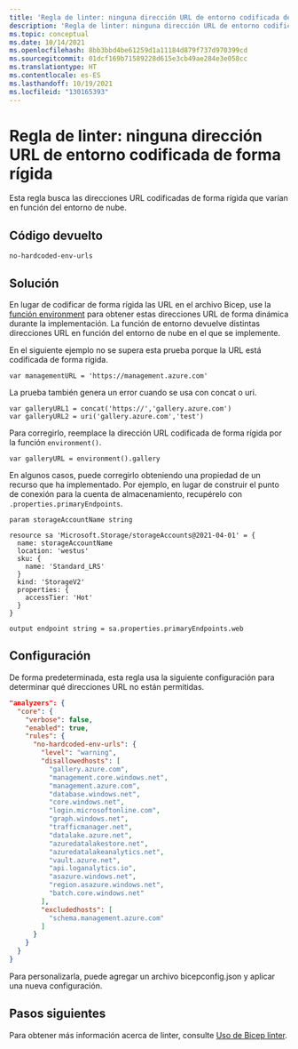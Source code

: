 ```yaml
---
title: 'Regla de linter: ninguna dirección URL de entorno codificada de forma rígida'
description: 'Regla de linter: ninguna dirección URL de entorno codificada de forma rígida'
ms.topic: conceptual
ms.date: 10/14/2021
ms.openlocfilehash: 8bb3bbd4be61259d1a11184d879f737d970399cd
ms.sourcegitcommit: 01dcf169b71589228d615e3cb49ae284e3e058cc
ms.translationtype: HT
ms.contentlocale: es-ES
ms.lasthandoff: 10/19/2021
ms.locfileid: "130165393"
---
```

# <a name="linter-rule---no-hardcoded-environment-url"></a>Regla de linter: ninguna dirección URL de entorno codificada de forma rígida

Esta regla busca las direcciones URL codificadas de forma rígida que varían en función del entorno de nube.

## <a name="returned-code"></a>Código devuelto

`no-hardcoded-env-urls`

## <a name="solution"></a>Solución

En lugar de codificar de forma rígida las URL en el archivo Bicep, use la [función environment](../templates/template-functions-deployment.md#environment) para obtener estas direcciones URL de forma dinámica durante la implementación. La función de entorno devuelve distintas direcciones URL en función del entorno de nube en el que se implemente.

En el siguiente ejemplo no se supera esta prueba porque la URL está codificada de forma rígida.

```bicep
var managementURL = 'https://management.azure.com'
```

La prueba también genera un error cuando se usa con concat o uri.

```bicep
var galleryURL1 = concat('https://','gallery.azure.com')
var galleryURL2 = uri('gallery.azure.com','test')
```

Para corregirlo, reemplace la dirección URL codificada de forma rígida por la función `environment()`.

```bicep
var galleryURL = environment().gallery
```

En algunos casos, puede corregirlo obteniendo una propiedad de un recurso que ha implementado. Por ejemplo, en lugar de construir el punto de conexión para la cuenta de almacenamiento, recupérelo con `.properties.primaryEndpoints`.

```bicep
param storageAccountName string

resource sa 'Microsoft.Storage/storageAccounts@2021-04-01' = {
  name: storageAccountName
  location: 'westus'
  sku: {
    name: 'Standard_LRS'
  }
  kind: 'StorageV2'
  properties: {
    accessTier: 'Hot'
  }
}

output endpoint string = sa.properties.primaryEndpoints.web
```

## <a name="configuration"></a>Configuración

De forma predeterminada, esta regla usa la siguiente configuración para determinar qué direcciones URL no están permitidas. 

```json
"analyzers": {
  "core": {
    "verbose": false,
    "enabled": true,
    "rules": {
      "no-hardcoded-env-urls": {
        "level": "warning",
        "disallowedhosts": [
          "gallery.azure.com",
          "management.core.windows.net",
          "management.azure.com",
          "database.windows.net",
          "core.windows.net",
          "login.microsoftonline.com",
          "graph.windows.net",
          "trafficmanager.net",
          "datalake.azure.net",
          "azuredatalakestore.net",
          "azuredatalakeanalytics.net",
          "vault.azure.net",
          "api.loganalytics.io",
          "asazure.windows.net",
          "region.asazure.windows.net",
          "batch.core.windows.net"
        ],
        "excludedhosts": [
          "schema.management.azure.com"
        ]
      }
    }
  }
}
```

Para personalizarla, puede agregar un archivo bicepconfig.json y aplicar una nueva configuración.

## <a name="next-steps"></a>Pasos siguientes

Para obtener más información acerca de linter, consulte [Uso de Bicep linter](./linter.md).
